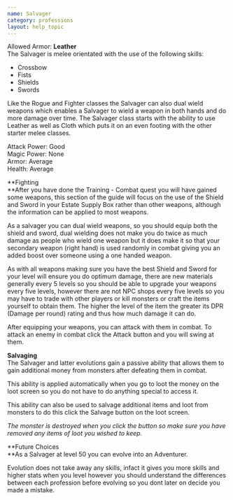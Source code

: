 ```yaml
---
name: Salvager
category: professions
layout: help_topic
---
```

Allowed Armor: **Leather**  
The Salvager is melee orientated with the use of the following skills:

*   Crossbow
*   Fists
*   Shields
*   Swords

Like the Rogue and Fighter classes the Salvager can also dual wield weapons which enables a Salvager to wield a weapon in both hands and do more damage over time. The Salvager class starts with the ability to use Leather as well as Cloth which puts it on an even footing with the other starter melee classes.

Attack Power: Good  
Magic Power: None  
Armor: Average  
Health: Average

**Fighting  
**After you have done the Training - Combat quest you will have gained some weapons, this section of the guide will focus on the use of the Shield and Sword in your Estate Supply Box rather than other weapons, although the information can be applied to most weapons.

As a salvager you can dual wield weapons, so you should equip both the shield and sword, dual wielding does not make you do twice as much damage as people who wield one weapon but it does make it so that your secondary weapon (right hand) is used randomly in combat giving you an added boost over someone using a one handed weapon.

As with all weapons making sure you have the best Shield and Sword for your level will ensure you do optimum damage, there are new materials generally every 5 levels so you should be able to upgrade your weapons every five levels, however there are not NPC shops every five levels so you may have to trade with other players or kill monsters or craft the items yourself to obtain them. The higher the level of the item the greater its DPR (Damage per round) rating and thus how much damage it can do.

After equipping your weapons, you can attack with them in combat. To attack an enemy in combat click the Attack button and you will swing at them.

**Salvaging**  
The Salvager and latter evolutions gain a passive ability that allows them to gain additional money from monsters after defeating them in combat.

This ability is applied automatically when you go to loot the money on the loot screen so you do not have to do anything special to access it.

This ability can also be used to salvage additional items and loot from monsters to do this click the Salvage button on the loot screen.

_The monster is destroyed when you click the button so make sure you have removed any items of loot you wished to keep._

**Future Choices  
**As a Salvager at level 50 you can evolve into an Adventurer.

Evolution does not take away any skills, infact it gives you more skills and higher stats when you level however you should understand the differences between each profession before evolving so you dont later on decide you made a mistake.